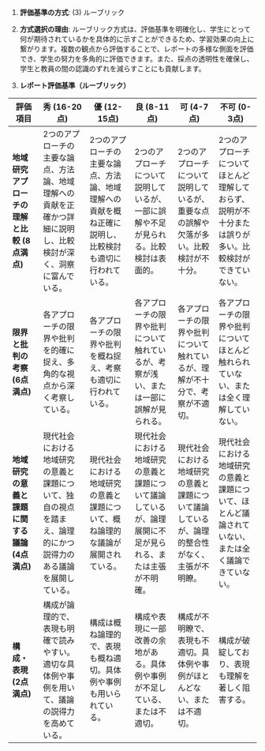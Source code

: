 1. **評価基準の方式**: (3) ルーブリック

2. **方式選択の理由**: ルーブリック方式は、評価基準を明確化し、学生にとって何が期待されているかを具体的に示すことができるため、学習効果の向上に繋がります。複数の観点から評価することで、レポートの多様な側面を評価でき、学生の努力を多角的に評価できます。また、採点の透明性を確保し、学生と教員の間の認識のずれを減らすことにも貢献します。

3. **レポート評価基準（ルーブリック）**

| 評価項目 | 秀 (16-20点) | 優 (12-15点) | 良 (8-11点) | 可 (4-7点) | 不可 (0-3点) |
|---|---|---|---|---|---|
| **地域研究アプローチの理解と比較 (8点満点)** | 2つのアプローチの主要な論点、方法論、地域理解への貢献を正確かつ詳細に説明し、比較検討が深く、洞察に富んでいる。 | 2つのアプローチの主要な論点、方法論、地域理解への貢献を概ね正確に説明し、比較検討も適切に行われている。 | 2つのアプローチについて説明しているが、一部に誤解や不足が見られる。比較検討は表面的。 | 2つのアプローチについて説明しているが、重要な点の誤解や欠落が多い。比較検討が不十分。 | 2つのアプローチについてほとんど理解しておらず、説明が不十分または誤りが多い。比較検討ができていない。 |
| **限界と批判の考察 (6点満点)** | 各アプローチの限界や批判を的確に捉え、多角的な視点から深く考察している。 | 各アプローチの限界や批判を概ね捉え、考察も適切に行われている。 | 各アプローチの限界や批判について触れているが、考察が浅い、または一部に誤解が見られる。 | 各アプローチの限界や批判について触れているが、理解が不十分で、考察が不適切。 | 各アプローチの限界や批判についてほとんど触れられていない、または全く理解していない。 |
| **地域研究の意義と課題に関する議論 (4点満点)** | 現代社会における地域研究の意義と課題について、独自の視点を踏まえ、論理的にかつ説得力のある議論を展開している。 | 現代社会における地域研究の意義と課題について、概ね論理的な議論が展開されている。 | 現代社会における地域研究の意義と課題について議論しているが、論理展開に不足が見られる、または主張が不明確。 | 現代社会における地域研究の意義と課題について議論しているが、論理的整合性がなく、主張が不明瞭。 | 現代社会における地域研究の意義と課題について、ほとんど議論されていない、または全く議論できていない。 |
| **構成・表現 (2点満点)** | 構成が論理的で、表現も明確で読みやすい。適切な具体例や事例を用いて、議論の説得力を高めている。 | 構成は概ね論理的で、表現も概ね適切。具体例や事例も用いられている。 | 構成や表現に一部改善の余地がある。具体例や事例が不足している、または不適切。 | 構成が不明瞭で、表現も不適切。具体例や事例がほとんどない、または不適切。 | 構成が破綻しており、表現も理解を著しく阻害する。 |
